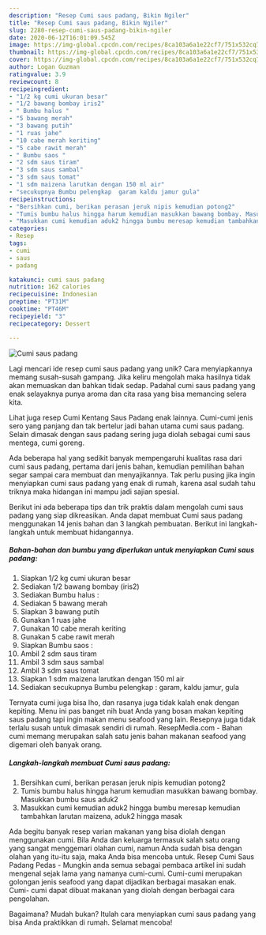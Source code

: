 ```yaml
---
description: "Resep Cumi saus padang, Bikin Ngiler"
title: "Resep Cumi saus padang, Bikin Ngiler"
slug: 2280-resep-cumi-saus-padang-bikin-ngiler
date: 2020-06-12T16:01:09.545Z
image: https://img-global.cpcdn.com/recipes/8ca103a6a1e22cf7/751x532cq70/cumi-saus-padang-foto-resep-utama.jpg
thumbnail: https://img-global.cpcdn.com/recipes/8ca103a6a1e22cf7/751x532cq70/cumi-saus-padang-foto-resep-utama.jpg
cover: https://img-global.cpcdn.com/recipes/8ca103a6a1e22cf7/751x532cq70/cumi-saus-padang-foto-resep-utama.jpg
author: Logan Guzman
ratingvalue: 3.9
reviewcount: 8
recipeingredient:
- "1/2 kg cumi ukuran besar"
- "1/2 bawang bombay iris2"
- " Bumbu halus "
- "5 bawang merah"
- "3 bawang putih"
- "1 ruas jahe"
- "10 cabe merah keriting"
- "5 cabe rawit merah"
- " Bumbu saos "
- "2 sdm saus tiram"
- "3 sdm saus sambal"
- "3 sdm saus tomat"
- "1 sdm maizena larutkan dengan 150 ml air"
- "secukupnya Bumbu pelengkap  garam kaldu jamur gula"
recipeinstructions:
- "Bersihkan cumi, berikan perasan jeruk nipis kemudian potong2"
- "Tumis bumbu halus hingga harum kemudian masukkan bawang bombay. Masukkan bumbu saus aduk2"
- "Masukkan cumi kemudian aduk2 hingga bumbu meresap kemudian tambahkan larutan maizena, aduk2 hingga masak"
categories:
- Resep
tags:
- cumi
- saus
- padang

katakunci: cumi saus padang 
nutrition: 162 calories
recipecuisine: Indonesian
preptime: "PT31M"
cooktime: "PT46M"
recipeyield: "3"
recipecategory: Dessert

---
```



![Cumi saus padang](https://img-global.cpcdn.com/recipes/8ca103a6a1e22cf7/751x532cq70/cumi-saus-padang-foto-resep-utama.jpg)

Lagi mencari ide resep cumi saus padang yang unik? Cara menyiapkannya memang susah-susah gampang. Jika keliru mengolah maka hasilnya tidak akan memuaskan dan bahkan tidak sedap. Padahal cumi saus padang yang enak selayaknya punya aroma dan cita rasa yang bisa memancing selera kita.

Lihat juga resep Cumi Kentang Saus Padang enak lainnya. Cumi-cumi jenis sero yang panjang dan tak bertelur jadi bahan utama cumi saus padang. Selain dimasak dengan saus padang sering juga diolah sebagai cumi saus mentega, cumi goreng.

Ada beberapa hal yang sedikit banyak mempengaruhi kualitas rasa dari cumi saus padang, pertama dari jenis bahan, kemudian pemilihan bahan segar sampai cara membuat dan menyajikannya. Tak perlu pusing jika ingin menyiapkan cumi saus padang yang enak di rumah, karena asal sudah tahu triknya maka hidangan ini mampu jadi sajian spesial.


Berikut ini ada beberapa tips dan trik praktis dalam mengolah cumi saus padang yang siap dikreasikan. Anda dapat membuat Cumi saus padang menggunakan 14 jenis bahan dan 3 langkah pembuatan. Berikut ini langkah-langkah untuk membuat hidangannya.

<!--inarticleads1-->

##### Bahan-bahan dan bumbu yang diperlukan untuk menyiapkan Cumi saus padang:

1. Siapkan 1/2 kg cumi ukuran besar
1. Sediakan 1/2 bawang bombay (iris2)
1. Sediakan  Bumbu halus :
1. Sediakan 5 bawang merah
1. Siapkan 3 bawang putih
1. Gunakan 1 ruas jahe
1. Gunakan 10 cabe merah keriting
1. Gunakan 5 cabe rawit merah
1. Siapkan  Bumbu saos :
1. Ambil 2 sdm saus tiram
1. Ambil 3 sdm saus sambal
1. Ambil 3 sdm saus tomat
1. Siapkan 1 sdm maizena larutkan dengan 150 ml air
1. Sediakan secukupnya Bumbu pelengkap : garam, kaldu jamur, gula


Ternyata cumi juga bisa lho, dan rasanya juga tidak kalah enak dengan kepiting. Menu ini pas banget nih buat Anda yang bosan makan kepiting saus padang tapi ingin makan menu seafood yang lain. Resepnya juga tidak terlalu susah untuk dimasak sendiri di rumah. ResepMedia.com - Bahan cumi memang merupakan salah satu jenis bahan makanan seafood yang digemari oleh banyak orang. 

<!--inarticleads2-->

##### Langkah-langkah membuat Cumi saus padang:

1. Bersihkan cumi, berikan perasan jeruk nipis kemudian potong2
1. Tumis bumbu halus hingga harum kemudian masukkan bawang bombay. Masukkan bumbu saus aduk2
1. Masukkan cumi kemudian aduk2 hingga bumbu meresap kemudian tambahkan larutan maizena, aduk2 hingga masak


Ada begitu banyak resep varian makanan yang bisa diolah dengan menggunakan cumi. Bila Anda dan keluarga termasuk salah satu orang yang sangat menggemari olahan cumi, namun Anda sudah bisa dengan olahan yang itu-itu saja, maka Anda bisa mencoba untuk. Resep Cumi Saus Padang Pedas - Mungkin anda semua sebagai pembaca artikel ini sudah mengenal sejak lama yang namanya cumi-cumi. Cumi-cumi merupakan golongan jenis seafood yang dapat dijadikan berbagai masakan enak. Cumi- cumi dapat dibuat makanan yang diolah dengan berbagai cara pengolahan. 

Bagaimana? Mudah bukan? Itulah cara menyiapkan cumi saus padang yang bisa Anda praktikkan di rumah. Selamat mencoba!
